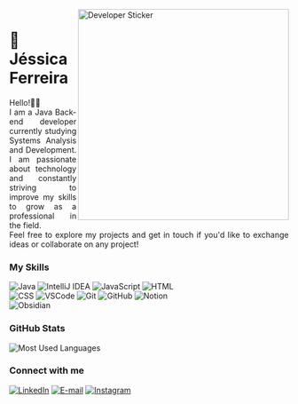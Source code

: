 <img align="right" alt="Developer Sticker" height="380" src="https://github.com/jessiferreira/jessiferreira/assets/121064773/8c34fe19-2fc5-4b0c-bb2d-61d8fe6b4d05"> 

<h1>
    <span>🫧 Jéssica Ferreira </span>
</h1>

<p align="justify">Hello!👋🏻 <br>
  I am a Java Back-end developer currently studying Systems Analysis and Development. I am passionate about technology and constantly striving to improve my skills to grow as a professional in the field.
<br>
  Feel free to explore my projects and get in touch if you'd like to exchange ideas or collaborate on any project! </p>
<!--
[![Preview](https://img.shields.io/badge/Portfolio-000?style=for-the-badge&logo=github&logoColor=FF00F6)](https://)
[![GitHub Page](https://img.shields.io/badge/jessiferreira.github.io-67136f?style=for-the-badge)](https://)
-->

### My Skills

<p align="left">

![Java](https://img.shields.io/badge/java-%23FF79C6.svg?style=for-the-badge&logo=openjdk&logoColor=DD09A4&color=000000)
![IntelliJ IDEA](https://img.shields.io/badge/-IntelliJ%20IDEA-000?style=for-the-badge&logo=intellij%20idea&logoColor=DD09A4&color:FFF)
![JavaScript](https://img.shields.io/badge/-JavaScript-000?style=for-the-badge&logo=javascript&logoColor=DD09A4&color:FFF)
![HTML](https://img.shields.io/badge/-HTML-000?style=for-the-badge&logo=html5&logoColor=DD09A4&color:FFF) <br>
![CSS](https://img.shields.io/badge/-CSS-000?style=for-the-badge&logo=css3&logoColor=DD09A4&color:FFF)
![VSCode](https://img.shields.io/badge/-VSCode-000?style=for-the-badge&logo=visual-studio-code&logoColor=DD09A4&color:FFF)
![Git](https://img.shields.io/badge/-Git-000?style=for-the-badge&logo=git&logoColor=DD09A4&color:FFF)
![GitHub](https://img.shields.io/badge/-GitHub-000?style=for-the-badge&logo=github&logoColor=DD09A4&color:FFF)
![Notion](https://img.shields.io/badge/-Notion-000?style=for-the-badge&logo=notion&logoColor=DD09A4&color:FFF)
<br>
![Obsidian](https://img.shields.io/badge/-Obsidian-000?style=for-the-badge&logo=obsidian&logoColor=DD09A4&color:FFF)


### GitHub Stats
![Most Used Languages](https://github-readme-stats-jessicas-projects-d9accd72.vercel.app/api/top-langs/?username=jessiferreira&line_height=10&card_width=370&layout=compact&hide_title=false&count_private=true&langs_count=5&show_icons=true&title_color=DD09A4&hide=html,css,scss&bg_color=000&text_color=8B8B8B&border_radius=3&border_color=171615&count_private=true)

### Connect with me

[![LinkedIn](https://img.shields.io/badge/-LinkedIn-000?style=for-the-badge&logo=linkedin&logoColor=DD09A4&color:FFF)](https://www.linkedin.com/in/jessyferreira/)
[![E-mail](https://img.shields.io/badge/-E--mail-000?style=for-the-badge&logo=mail.ru&logoColor=DD09A4&color:FFF)](mailto:contatojessiferreira@gmail.com)
[![Instagram](https://img.shields.io/badge/-Instagram-000?style=for-the-badge&logo=instagram&logoColor=DD09A4&color:FFF)](https://www.instagram.com/jessi_ferreira)




